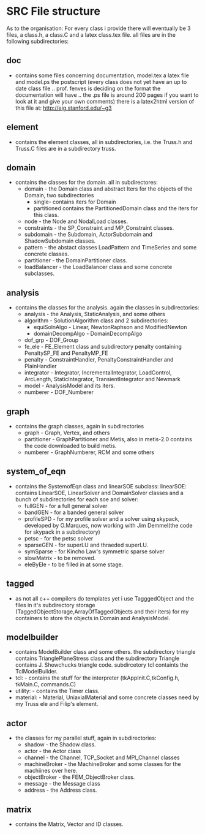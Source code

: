 # SRC File structure

As to the organisation: For every class i provide there will eventually
be 3 files, a class.h, a class.C and a latex class.tex file. all files
are in the following subdirectories:

## doc
- contains some files concerning documentation, model.tex a latex file and model.ps the postscript (every class does not yet have an up to date class file .. prof. fenves is deciding on the format the
documentation will have .. the .ps file is around 200 pages if you want to look at it and give your own comments) there is a latex2html version of this file at: http://eig.stanford.edu/~g3

## element
- contains the element classes, all in subdirectories, i.e. the Truss.h and Truss.C files are in a subdirectory truss.

## domain
- contains the classes for the domain. all in subdirectores:
  - domain - the Domain class and abstract Iters for the objects of the Domain, two subdirectories
    - single- contains iters for Domain
    - partitioned contains the PartitionedDomain class and the iters for this class.
  - node - the Node and NodalLoad classes.
  - constraints - the SP_Constraint and MP_Constraint classes.
  - subdomain - the Subdomain, ActorSubdomain and ShadowSubdomain classes.
  - pattern - the abstact classes LoadPattern and TimeSeries and some concrete classes.
  - partitioner - the DomainPartitioner class.
  - loadBalancer - the LoadBalancer class and some concrete subclasses.

## analysis
- contains the classes for the analysis. again the classes in subdirectories:
  - analysis - the Analysis, StaticAnalysis, and some others
  - algorithm - SolutionAlgorithm class and 2 subdirectories:
    - equiSolnAlgo - Linear, NewtonRaphson and ModifiedNewton
    - domainDecompAlgo - DomainDecompAlgo
  - dof_grp - DOF_Group
  - fe_ele - FE_Element class and subdirectory penalty containing PenaltySP_FE and PenaltyMP_FE
  - penalty - ConstraintHandler, PenaltyConstraintHandler and PlainHandler
  - integrator - Integrator, IncrementalIntegrator, LoadControl, ArcLength, StaticIntegrator, TransientIntegrator and Newmark
  - model - AnalysisModel and its iters.
  - numberer - DOF_Numberer

## graph
- contains the graph classes, again in subdirectories
  - graph - Graph, Vertex, and others
  - partitioner - GraphPartitioner and Metis, also in metis-2.0 contains the code downloaded to build metis.
  - numberer - GraphNumberer, RCM and some others

## system_of_eqn
- contains the SystemofEqn class and linearSOE subclass: linearSOE: contains LinearSOE, LinearSolver and DomainSolver classes and a bunch of subdirectories for each soe and solver:
  - fullGEN - for a full general solver
  - bandGEN - for a banded general solver
  - profileSPD - for my profile solver and a solver using skypack,
 developed by O.Marques, now working with Jim Demmel(the code for skypack in a subdirectory)
  - petsc - for the petsc solver
  - sparseGEN - for superLU and thraeded superLU.
  - symSparse - for Kincho Law's symmetric sparse solver
  - slowMatrix - to be removed.
  - eleByEle - to be filled in at some stage.

## tagged
- as not all c++ compilers do templates yet i use TagggedObject and the files in it's subdirectory storage (TaggedObjectStorage,ArrayOfTaggedObjects and their iters) for my containers to store the objects in Domain and AnalysisModel.

## modelbuilder
- contains ModelBuilder class and some others. the subdirectory triangle contains TrianglePlaneStress class and the subdirectory Triangle contains J. Shewchucks triangle code. subdircetory tcl containts the TclModelBuilder.
- tcl: - contains the stuff for the interpreter (tkAppInit.C,tkConfig.h, tkMain.C, commands.C)
- utility: - contains the Timer class.
- material: - Material, UniaxialMaterial and some concrete classes need by my Truss ele and Filip's element.

## actor
- the classes for my parallel stuff, again in subdirectories:
  - shadow - the Shadow class.
  - actor - the Actor class
  - channel - the Channel, TCP_Socket and MPI_Channel classes
  - machineBroker - the MachineBroker and some classes for the machiines over here.
  - objectBroker - the FEM_ObjectBroker class.
  - message - the Message class
  - address - the Address class.

## matrix
- contains the Matrix, Vector and ID classes.




